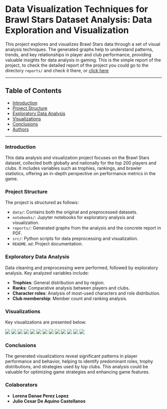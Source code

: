 # Data Visualization Techniques for Brawl Stars Dataset Analysis: Data Exploration and Visualization

This project explores and visualizes Brawl Stars data through a set of visual analysis techniques. The generated graphs help to understand patterns, trends, and key relationships in player and club performance, providing valuable insights for data analysis in gaming. This is the simple report of the project, to check the detailed report of the project you could go to the directory `reports/` and check it there, or [click here]([https://www.ejemplo.com/reporte](https://github.com/pyrawn/Data-Visualization-Techniques-for-Brawl-Stars-Dataset-Analysis-Data-Exploration-And-Visualization/blob/80f1101c7deddf2670981c6c7590f8af18beb285/reports/Technical-Report.pdf))


---

## Table of Contents
- [Introduction](#introduction)
- [Project Structure](#project-structure)
- [Exploratory Data Analysis](#exploratory-data-analysis)
- [Visualizations](#visualizations)
- [Conclusions](#conclusions)
- [Authors](#authors)

---

### Introduction

This data analysis and visualization project focuses on the Brawl Stars dataset, collected both globally and nationally for the top 200 players and clubs. It includes variables such as trophies, rankings, and brawler statistics, offering an in-depth perspective on performance metrics in the game.

### Project Structure

The project is structured as follows:

- `data/`: Contains both the original and preprocessed datasets.
- `notebooks/`: Jupyter notebooks for exploratory analysis and visualization.
- `reports/`: Generated graphs from the analysis and the concrete report in PDF.
- `src/`: Python scripts for data preprocessing and visualization.
- `README.md`: Project documentation.

### Exploratory Data Analysis

Data cleaning and preprocessing were performed, followed by exploratory analysis. Key analyzed variables include:
- **Trophies**: General distribution and by region.
- **Ranks**: Comparative analysis between players and clubs.
- **Character roles**: Analysis of most-used characters and role distribution.
- **Club membership**: Member count and ranking analysis.

### Visualizations

Key visualizations are presented below:

![](reports/graphs/club-data-trophies-vs-rank-by-relative-frequencies.png)
![](reports/graphs/distribution-of-trophies-in-mexico-and-count-member-in-mexico.png)
![](reports/graphs/distribution-trophies-among-jessie-players.png)
![](reports/graphs/member-count-vs-trophies-by-relative-frequencies.png)
![](reports/graphs/pair-plot-count-trophies.png)
![](reports/graphs/rank-vs--trophies-by-relative-frequencies.png)
![](reports/graphs/rank-vs-normalized-trophies-mexico.png)
![](reports/graphs/required-trophies-vs-total-heatmap.png)
![](reports/graphs/required-trophies-vs-total-trophies-top-clubs.png)
![](reports/graphs/roles-distribution-among-top-club-members.png)
![](reports/graphs/top-club-of-jessie-players-count.png)
![](reports/graphs/trophies-by-name-color-box-plot.png)
![](reports/graphs/trophies-distribution-among-top-clubs.png)

### Conclusions

The generated visualizations reveal significant patterns in player performance and behavior, helping to identify predominant roles, trophy distributions, and strategies used by top clubs. This analysis could be valuable for optimizing game strategies and enhancing game features.

### Colaborators

- **Lorena Danae Perez Lopez**
- **Julio Cesar De Aquino Castellanos**
